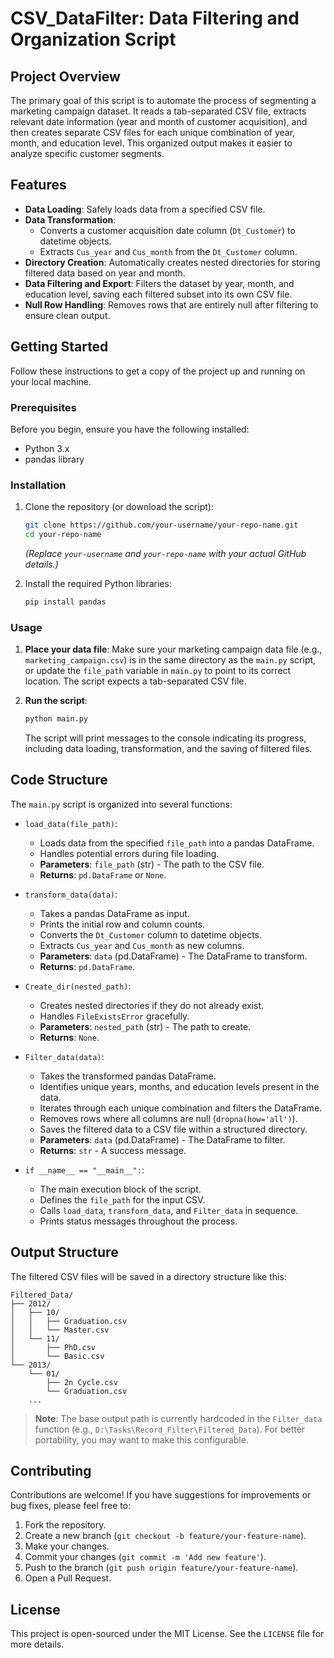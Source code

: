 # CSV_DataFilter: Data Filtering and Organization Script

## Project Overview

The primary goal of this script is to automate the process of segmenting a marketing campaign dataset. It reads a tab-separated CSV file, extracts relevant date information (year and month of customer acquisition), and then creates separate CSV files for each unique combination of year, month, and education level. This organized output makes it easier to analyze specific customer segments.

## Features

-   **Data Loading**: Safely loads data from a specified CSV file.
-   **Data Transformation**:
    -   Converts a customer acquisition date column (`Dt_Customer`) to datetime objects.
    -   Extracts `Cus_year` and `Cus_month` from the `Dt_Customer` column.
-   **Directory Creation**: Automatically creates nested directories for storing filtered data based on year and month.
-   **Data Filtering and Export**: Filters the dataset by year, month, and education level, saving each filtered subset into its own CSV file.
-   **Null Row Handling**: Removes rows that are entirely null after filtering to ensure clean output.

## Getting Started

Follow these instructions to get a copy of the project up and running on your local machine.

### Prerequisites

Before you begin, ensure you have the following installed:
-   Python 3.x
-   pandas library

### Installation

1.  Clone the repository (or download the script):
    ```bash
    git clone https://github.com/your-username/your-repo-name.git
    cd your-repo-name
    ```
    *(Replace `your-username` and `your-repo-name` with your actual GitHub details.)*

2.  Install the required Python libraries:
    ```bash
    pip install pandas
    ```

### Usage

1.  **Place your data file**:
    Make sure your marketing campaign data file (e.g., `marketing_campaign.csv`) is in the same directory as the `main.py` script, or update the `file_path` variable in `main.py` to point to its correct location. The script expects a tab-separated CSV file.

2.  **Run the script**:
    ```bash
    python main.py
    ```
    The script will print messages to the console indicating its progress, including data loading, transformation, and the saving of filtered files.

## Code Structure

The `main.py` script is organized into several functions:

-   `load_data(file_path)`:
    -   Loads data from the specified `file_path` into a pandas DataFrame.
    -   Handles potential errors during file loading.
    -   **Parameters**: `file_path` (str) - The path to the CSV file.
    -   **Returns**: `pd.DataFrame` or `None`.

-   `transform_data(data)`:
    -   Takes a pandas DataFrame as input.
    -   Prints the initial row and column counts.
    -   Converts the `Dt_Customer` column to datetime objects.
    -   Extracts `Cus_year` and `Cus_month` as new columns.
    -   **Parameters**: `data` (pd.DataFrame) - The DataFrame to transform.
    -   **Returns**: `pd.DataFrame`.

-   `Create_dir(nested_path)`:
    -   Creates nested directories if they do not already exist.
    -   Handles `FileExistsError` gracefully.
    -   **Parameters**: `nested_path` (str) - The path to create.
    -   **Returns**: `None`.

-   `Filter_data(data)`:
    -   Takes the transformed pandas DataFrame.
    -   Identifies unique years, months, and education levels present in the data.
    -   Iterates through each unique combination and filters the DataFrame.
    -   Removes rows where all columns are null (`dropna(how='all')`).
    -   Saves the filtered data to a CSV file within a structured directory.
    -   **Parameters**: `data` (pd.DataFrame) - The DataFrame to filter.
    -   **Returns**: `str` - A success message.

-   `if __name__ == "__main__":`:
    -   The main execution block of the script.
    -   Defines the `file_path` for the input CSV.
    -   Calls `load_data`, `transform_data`, and `Filter_data` in sequence.
    -   Prints status messages throughout the process.

## Output Structure

The filtered CSV files will be saved in a directory structure like this:

```
Filtered_Data/
├── 2012/
│   ├── 10/
│   │   ├── Graduation.csv
│   │   └── Master.csv
│   └── 11/
│       ├── PhD.csv
│       └── Basic.csv
└── 2013/
    └── 01/
        ├── 2n Cycle.csv
        └── Graduation.csv
    ...
```
> **Note**: The base output path is currently hardcoded in the `Filter_data` function (e.g., `D:\Tasks\Record_Filter\Filtered_Data`). For better portability, you may want to make this configurable.

## Contributing

Contributions are welcome! If you have suggestions for improvements or bug fixes, please feel free to:
1.  Fork the repository.
2.  Create a new branch (`git checkout -b feature/your-feature-name`).
3.  Make your changes.
4.  Commit your changes (`git commit -m 'Add new feature'`).
5.  Push to the branch (`git push origin feature/your-feature-name`).
6.  Open a Pull Request.

## License

This project is open-sourced under the MIT License. See the `LICENSE` file for more details.
